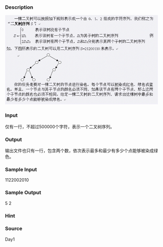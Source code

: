 
### Description
![](/JudgeOnline/images/1864.jpg)
### Input
仅有一行，不超过500000个字符，表示一个二叉树序列。
### Output
输出文件也只有一行，包含两个数，依次表示最多和最少有多少个点能够被染成绿色。
### Sample Input
1122002010


### Sample Output
5 2

### Hint

### Source
Day1